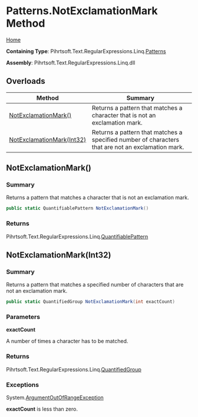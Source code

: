 # Patterns\.NotExclamationMark Method

[Home](../../../../../../README.md)

**Containing Type**: Pihrtsoft\.Text\.RegularExpressions\.Linq\.[Patterns](../README.md)

**Assembly**: Pihrtsoft\.Text\.RegularExpressions\.Linq\.dll

## Overloads

| Method | Summary |
| ------ | ------- |
| [NotExclamationMark()](#Pihrtsoft_Text_RegularExpressions_Linq_Patterns_NotExclamationMark) | Returns a pattern that matches a character that is not an exclamation mark\. |
| [NotExclamationMark(Int32)](#Pihrtsoft_Text_RegularExpressions_Linq_Patterns_NotExclamationMark_System_Int32_) | Returns a pattern that matches a specified number of characters that are not an exclamation mark\. |

## NotExclamationMark\(\) <a name="Pihrtsoft_Text_RegularExpressions_Linq_Patterns_NotExclamationMark"></a>

### Summary

Returns a pattern that matches a character that is not an exclamation mark\.

```csharp
public static QuantifiablePattern NotExclamationMark()
```

### Returns

Pihrtsoft\.Text\.RegularExpressions\.Linq\.[QuantifiablePattern](../../QuantifiablePattern/README.md)

## NotExclamationMark\(Int32\) <a name="Pihrtsoft_Text_RegularExpressions_Linq_Patterns_NotExclamationMark_System_Int32_"></a>

### Summary

Returns a pattern that matches a specified number of characters that are not an exclamation mark\.

```csharp
public static QuantifiedGroup NotExclamationMark(int exactCount)
```

### Parameters

**exactCount**

A number of times a character has to be matched\.

### Returns

Pihrtsoft\.Text\.RegularExpressions\.Linq\.[QuantifiedGroup](../../QuantifiedGroup/README.md)

### Exceptions

System\.[ArgumentOutOfRangeException](https://docs.microsoft.com/en-us/dotnet/api/system.argumentoutofrangeexception)

**exactCount** is less than zero\.

